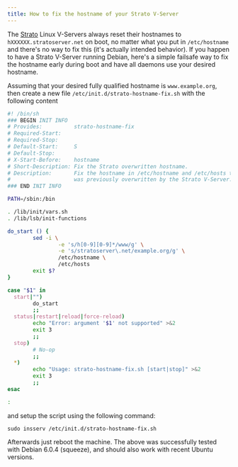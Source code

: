 ```yaml
---
title: How to fix the hostname of your Strato V-Server
---
```


The [Strato](http://www.strato.de) Linux V-Servers always reset their hostnames to `hXXXXXX.stratoserver.net` on boot, no matter what you put in `/etc/hostname` and there's no way to fix this (it's actually intended behavior). If you happen to have a Strato V-Server running Debian, here's a simple failsafe way to fix the hostname early during boot and have all daemons use your desired hostname.

Assuming that your desired fully qualified hostname is `www.example.org`, then create a new file `/etc/init.d/strato-hostname-fix.sh` with the following content

```bash
#! /bin/sh
### BEGIN INIT INFO
# Provides:          strato-hostname-fix
# Required-Start:
# Required-Stop:
# Default-Start:     S
# Default-Stop:
# X-Start-Before:    hostname
# Short-Description: Fix the Strato overwritten hostname.
# Description:       Fix the hostname in /etc/hostname and /etc/hosts that
#                    was previously overwritten by the Strato V-Server.
### END INIT INFO

PATH=/sbin:/bin

. /lib/init/vars.sh
. /lib/lsb/init-functions

do_start () {
        sed -i \
                -e 's/h[0-9][0-9]*/www/g' \
                -e 's/stratoserver\.net/example.org/g' \
                /etc/hostname \
                /etc/hosts
        exit $?
}

case "$1" in
  start|"")
        do_start
        ;;
  status|restart|reload|force-reload)
        echo "Error: argument '$1' not supported" >&2
        exit 3
        ;;
  stop)
        # No-op
        ;;
  *)
        echo "Usage: strato-hostname-fix.sh [start|stop]" >&2
        exit 3
        ;;
esac

:
```

and setup the script using the following command:

```
sudo insserv /etc/init.d/strato-hostname-fix.sh
```

Afterwards just reboot the machine. The above was successfully tested with Debian 6.0.4 (squeeze), and should also work with recent Ubuntu versions.
